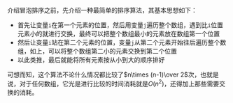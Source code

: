 介绍冒泡排序之前，先介绍一种最简单的排序算法，其基本思想如下：

- 首先让变量`i`在第一个元素的位置，然后用变量`j`遍历整个数组，遇到比`i`位置元素小的就进行交换，最终可以把整个数组最小的元素放在数组第一个位置
- 然后让变量`i`站在第二个元素的位置，变量`j`从第二个元素开始往后遍历整个数组，如上，可以将整个数组第二小的元素交换到第二个位置
- 以此类推，最后就能将所有元素按从小到大的顺序排好

可想而知，这个算法不论什么情况都比较了$n\times (n-1)\over 2$次，也就是说，对于任何数组，它光是进行比较的时间消耗就是$O(n^2)$，还得加上那些需要交换的消耗。
